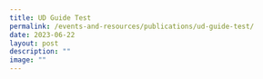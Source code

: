 ```yaml
---
title: UD Guide Test
permalink: /events-and-resources/publications/ud-guide-test/
date: 2023-06-22
layout: post
description: ""
image: ""
---
```

